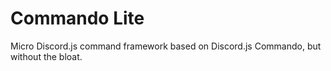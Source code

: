 # Commando Lite

Micro Discord.js command framework based on Discord.js Commando, but without the bloat.
